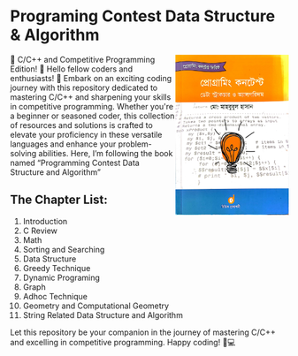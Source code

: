 # Programing Contest Data Structure & Algorithm
<img align="right" src="img/Cover.jpg" width="205" height="290" alt="image" />
🚀 C/C++ and Competitive Programming Edition! 🚀
Hello fellow coders and enthusiasts! 👋
Embark on an exciting coding journey with this repository dedicated to mastering C/C++ and sharpening your skills in competitive programming. Whether you're a beginner or seasoned coder, this collection of resources and solutions is crafted to elevate your proficiency in these versatile languages and enhance your problem-solving abilities.
Here, I’m following the book named “Programming Contest Data Structure and Algorithm”

## The Chapter List:

01. Introduction
02. C Review 
03. Math
04. Sorting and Searching
05. Data Structure
06. Greedy Technique
07. Dynamic Programing
08. Graph
09. Adhoc Technique
10. Geometry and Computational Geometry
11. String Related Data Structure and Algorithm

Let this repository be your companion in the journey of mastering C/C++ and excelling in competitive programming. Happy coding! 🚀💻
